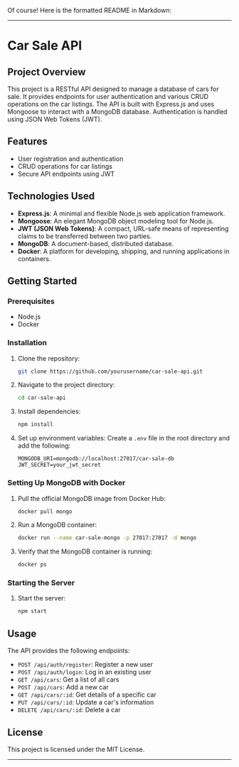 Of course! Here is the formatted README in Markdown:

---

# Car Sale API

## Project Overview

This project is a RESTful API designed to manage a database of cars for sale. It provides endpoints for user authentication and various CRUD operations on the car listings. The API is built with Express.js and uses Mongoose to interact with a MongoDB database. Authentication is handled using JSON Web Tokens (JWT).

## Features

- User registration and authentication
- CRUD operations for car listings
- Secure API endpoints using JWT

## Technologies Used

- **Express.js**: A minimal and flexible Node.js web application framework.
- **Mongoose**: An elegant MongoDB object modeling tool for Node.js.
- **JWT (JSON Web Tokens)**: A compact, URL-safe means of representing claims to be transferred between two parties.
- **MongoDB**: A document-based, distributed database.
- **Docker**: A platform for developing, shipping, and running applications in containers.

## Getting Started

### Prerequisites

- Node.js
- Docker

### Installation

1. Clone the repository:
    ```sh
    git clone https://github.com/yourusername/car-sale-api.git
    ```
2. Navigate to the project directory:
    ```sh
    cd car-sale-api
    ```
3. Install dependencies:
    ```sh
    npm install
    ```
4. Set up environment variables:
    Create a `.env` file in the root directory and add the following:
    ```env
    MONGODB_URI=mongodb://localhost:27017/car-sale-db
    JWT_SECRET=your_jwt_secret
    ```

### Setting Up MongoDB with Docker

1. Pull the official MongoDB image from Docker Hub:
    ```sh
    docker pull mongo
    ```
2. Run a MongoDB container:
    ```sh
    docker run --name car-sale-mongo -p 27017:27017 -d mongo
    ```
3. Verify that the MongoDB container is running:
    ```sh
    docker ps
    ```

### Starting the Server

1. Start the server:
    ```sh
    npm start
    ```

## Usage

The API provides the following endpoints:

- `POST /api/auth/register`: Register a new user
- `POST /api/auth/login`: Log in an existing user
- `GET /api/cars`: Get a list of all cars
- `POST /api/cars`: Add a new car
- `GET /api/cars/:id`: Get details of a specific car
- `PUT /api/cars/:id`: Update a car's information
- `DELETE /api/cars/:id`: Delete a car

## License

This project is licensed under the MIT License.

---